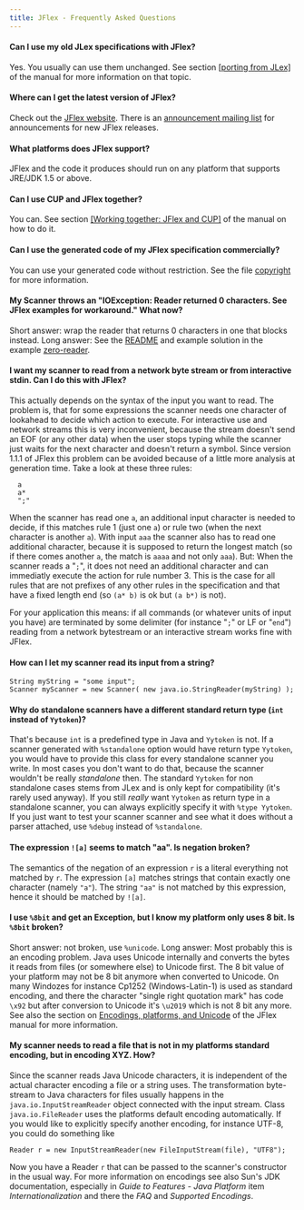 ```yaml
---
title: JFlex - Frequently Asked Questions
---
```


#### Can I use my old JLex specifications with JFlex?

Yes. You usually can use them unchanged. See section [[porting from
JLex]](manual.html#Porting) of the manual for more information on that topic.

#### Where can I get the latest version of JFlex? 

Check out the [JFlex website](http://www.jflex.de/). There is an
[announcement mailing list](http://www.jflex.de/mailing.html) for
announcements for new JFlex releases.

#### What platforms does JFlex support? 

JFlex and the code it produces should run on any platform that supports JRE/JDK
1.5 or above.

#### Can I use CUP and JFlex together? 

You can. See section [[Working together: JFlex and CUP]](manual.html#CUPWork)
of the manual on how to do it.

#### Can I use the generated code of my JFlex specification commercially?

You can use your generated code without restriction. See the file
[copyright](COPYRIGHT) for more information.

#### My Scanner throws an "IOException: Reader returned 0 characters. See JFlex examples for workaround." What now?

Short answer: wrap the reader that returns 0 characters in one that blocks
instead. Long answer: See the
[README](https://github.com/jflex-de/jflex/blob/master/jflex/examples/zero-reader/README.md) and example solution in the example
[zero-reader](https://github.com/jflex-de/jflex/blob/master/jflex/examples/zero-reader/).

#### I want my scanner to read from a network byte stream or from interactive stdin. Can I do this with JFlex?

This actually depends on the syntax of the input you want to read. The problem
is, that for some expressions the scanner needs one character of lookahead to
decide which action to execute. For interactive use and network streams this is
very inconvenient, because the stream doesn't send an EOF (or any other data)
when the user stops typing while the scanner just waits for the next character
and doesn't return a symbol. Since version 1.1.1 of JFlex this problem can be
avoided because of a little more analysis at generation time. Take a look at
these three rules:

      a
      a*
      ";"

When the scanner has read one `a`, an additional input character is needed to
decide, if this matches rule 1 (just one `a`) or rule two (when the next
character is another `a`). With input `aaa` the scanner also has to read one
additional character, because it is supposed to return the longest match (so if
there comes another `a`, the match is `aaaa` and not only `aaa`). But: When the
scanner reads a "`;`", it does not need an additional character and can
immediatly execute the action for rule number 3. This is the case for all rules
that are not prefixes of any other rules in the specification and that have a
fixed length end (so `(a* b)` is ok but `(a b*)` is not).

For your application this means: if all commands (or whatever units of input
you have) are terminated by some delimiter (for instance "`;`" or LF or
"`end`") reading from a network bytestream or an interactive stream works fine
with JFlex.

#### How can I let my scanner read its input from a string?

    String myString = "some input";
    Scanner myScanner = new Scanner( new java.io.StringReader(myString) );

#### Why do standalone scanners have a different standard return type (`int` instead of `Yytoken`)?

That's because `int` is a predefined
type in Java and `Yytoken` is not. If a scanner generated with
`%standalone` option would have return type `Yytoken`, you would have to
provide this class for every standalone scanner you write. In most cases
you don't want to do that, because the scanner wouldn't be really
*standalone* then. The standard `Yytoken` for non standalone cases stems
from JLex and is only kept for compatibility (it's rarely used anyway).
If you still *really* want `Yytoken` as return type in a standalone
scanner, you can always explicitly specify it with `%type Yytoken`. If
you just want to test your scanner scanner and see what it does without
a parser attached, use `%debug` instead of `%standalone`. 

#### The expression `![a]` seems to match "aa". Is negation broken? 

The semantics of the negation of an expression `r` is a literal everything not
matched by `r`. The expression `[a]` matches strings that contain exactly one
character (namely `"a"`). The string `"aa"` is not matched by this expression,
hence it should be matched by `![a]`.

#### I use `%8bit` and get an Exception, but I know my platform only uses 8 bit. Is `%8bit` broken? 

Short answer: not broken, use `%unicode`. Long answer:
Most probably this is an encoding problem. Java uses Unicode internally
and converts the bytes it reads from files (or somewhere else) to
Unicode first. The 8 bit value of your platform may not be 8 bit anymore
when converted to Unicode. On many Windozes for instance Cp1252
(Windows-Latin-1) is used as standard encoding, and there the character
"single right quotation mark" has code `\x92` but after conversion to
Unicode it's `\u2019` which is not 8 bit any more. See also the section
on [Encodings, platforms, and Unicode](manual.html#sec:encodings) of the
JFlex manual for more information. 

#### My scanner needs to read a file that is not in my platforms standard encoding, but in encoding XYZ. How?

Since the scanner reads Java Unicode characters, it is independent of the
actual character encoding a file or a string uses. The transformation
byte-stream to Java characters for files usually happens in the
`java.io.InputStreamReader` object connected with the input stream. Class
`java.io.FileReader` uses the platforms default encoding automatically. If you
would like to explicitly specify another encoding, for instance UTF-8, you
could do something like

    Reader r = new InputStreamReader(new FileInputStream(file), "UTF8");

Now you have a Reader `r` that can be passed to the scanner's constructor in
the usual way. For more information on encodings see also Sun's JDK
documentation, especially in *Guide to Features - Java Platform* item
*Internationalization* and there the *FAQ* and *Supported Encodings*.
